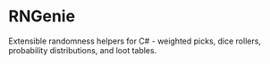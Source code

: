 # RNGenie
Extensible randomness helpers for C# - weighted picks, dice rollers, probability distributions, and loot tables.
